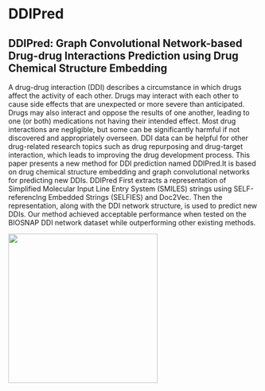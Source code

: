 # DDIPred
## DDIPred: Graph Convolutional Network-based Drug-drug Interactions Prediction using Drug Chemical Structure Embedding


A drug-drug interaction (DDI) describes a circumstance in which drugs affect the activity of each other. Drugs may interact with each other to cause side effects that are unexpected or more severe than anticipated. Drugs may also interact and oppose the results of one another, leading to one (or both) medications not having their intended effect. Most drug interactions are negligible, but some can be significantly harmful if not discovered and appropriately overseen. DDI data can be helpful for other drug-related research topics such as drug repurposing and drug-target interaction, which leads to improving the drug development process. This paper presents a new method for DDI prediction named DDIPred.It is based on drug chemical structure embedding and graph convolutional networks for predicting new DDIs. DDIPred First extracts a representation of Simplified Molecular Input Line Entry System (SMILES) strings using SELF-referencIng Embedded Strings (SELFIES) and Doc2Vec. Then the representation, along with the DDI network structure, is used to predict new DDIs. Our method achieved acceptable performance when tested on the BIOSNAP DDI network dataset while outperforming other existing methods.

<img src="[DDI-pipeline.pdf](https://github.com/sshaghayeghs/DDIPred/blob/main/DDI-pipeline.pdf)"  width="300px">

